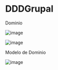 # DDDGrupal

Dominio 

![image](https://user-images.githubusercontent.com/88283220/169149564-0515011c-0ba1-47e6-9216-51973e663566.png)

![image](https://user-images.githubusercontent.com/88283220/169149395-d0498994-5801-48f1-9a53-5acf1dad675e.png)

Modelo de Dominio 

![image](https://user-images.githubusercontent.com/88283220/169158426-5c4d5aa8-cda4-4782-b238-6b3578d1c7c6.png)



